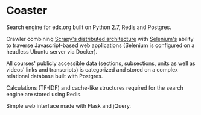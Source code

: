 # Coaster
Search engine for edx.org built on Python 2.7, Redis and Postgres.

Crawler combining [Scrapy's distributed architecture](http://doc.scrapy.org/en/1.0/topics/architecture.html) with [Selenium's](http://www.seleniumhq.org/) ability to traverse Javascript-based web applications (Selenium is configured on a headless Ubuntu server via Docker).

All courses' publicly accessible data (sections, subsections, units as well as videos' links and transcripts) is categorized and stored on a complex relational database built with Postgres.

Calculations (TF-IDF) and cache-like structures required for the search engine are stored using Redis.

Simple web interface made with Flask and jQuery.
